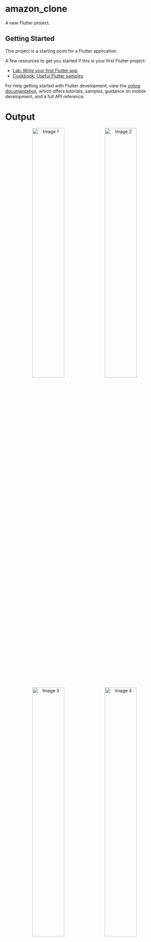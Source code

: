 # amazon_clone

A new Flutter project.

## Getting Started

This project is a starting point for a Flutter application.

A few resources to get you started if this is your first Flutter project:

- [Lab: Write your first Flutter app](https://docs.flutter.dev/get-started/codelab)
- [Cookbook: Useful Flutter samples](https://docs.flutter.dev/cookbook)

For help getting started with Flutter development, view the
[online documentation](https://docs.flutter.dev/), which offers tutorials,
samples, guidance on mobile development, and a full API reference.

# Output

<p align="center">
  <img src="https://github.com/sahilsoni9905/amazonClone/assets/155446568/a6d65a58-bb9f-4a2d-b04f-053589faf84b" alt="Image 1" width="45%"/>
  <img src="https://github.com/sahilsoni9905/amazonClone/assets/155446568/fc7fca38-49e7-4053-a069-f66af03fc00a" alt="Image 2" width="45%"/>
</p>

<p align="center">
  <img src="https://github.com/sahilsoni9905/amazonClone/assets/155446568/e226f32e-f416-40bc-ad5b-cbe38d1a3240" alt="Image 3" width="45%"/>
  <img src="https://github.com/sahilsoni9905/amazonClone/assets/155446568/e66f8f55-9c72-49ac-b896-20339ce1cd9f" alt="Image 4" width="45%"/>
</p>

<p align="center">
  <img src="https://github.com/sahilsoni9905/amazonClone/assets/155446568/2b929a61-96f2-4d4d-bfd8-3cc69e9f4e61" alt="Image 5" width="45%"/>
</p>
